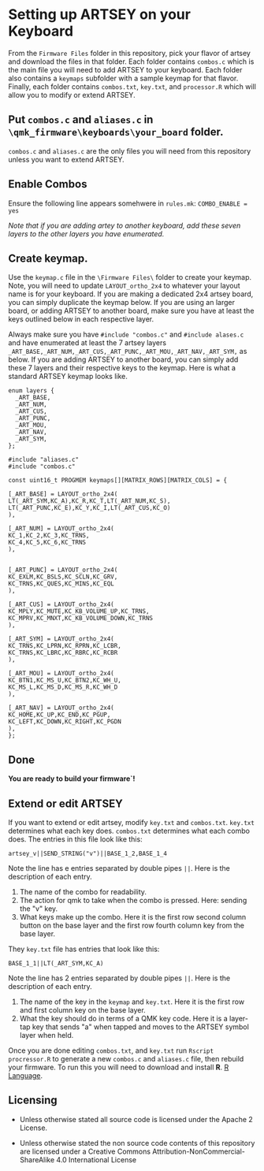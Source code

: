 # Setting up ARTSEY on your Keyboard

From the `Firmware Files` folder in this repository, pick your flavor of artsey and download the files in that folder. Each folder contains `combos.c` which is the main file you will need to add ARTSEY to your keyboard. Each folder also contains a `keymaps` subfolder with a sample keymap for that flavor. Finally, each folder contains `combos.txt`, `key.txt`, and `processor.R` which will allow you to modify or extend ARTSEY.

## Put `combos.c` and `aliases.c` in `\qmk_firmware\keyboards\your_board` folder.

`combos.c` and `aliases.c` are the only files you will need from this repository unless you want to extend ARTSEY. 

## Enable Combos

Ensure the following line appears somehwere in `rules.mk`:
`COMBO_ENABLE = yes`


*Note that if you are adding artey to another keyboard, add these seven layers to the other layers you have enumerated.*

## Create keymap. 

Use the `keymap.c` file in the `\Firmware Files\` folder to create your keymap. Note, you will need to update `LAYOUT_ortho_2x4` to whatever your layout name is for your keyboard. If you are making a dedicated 2x4 artsey board, you can simply duplicate the keymap below. If you are using an larger board, or adding ARTSEY to another board, make sure you have at least the keys outlined below in each respective layer. 

Always make sure you have `#include "combos.c"` and `#include alases.c` and have enumerated at least the 7 artsey layers  `_ART_BASE,_ART_NUM,_ART_CUS,_ART_PUNC,_ART_MOU,_ART_NAV,_ART_SYM,` as below. If you are adding ARTSEY to another board, you can simply add these 7 layers and their respective keys to the keymap. Here is what a standard ARTSEY keymap looks like. 


```
enum layers {
  _ART_BASE,
  _ART_NUM,
  _ART_CUS,
  _ART_PUNC,
  _ART_MOU,
  _ART_NAV,
  _ART_SYM,
};

#include "aliases.c"
#include "combos.c"

const uint16_t PROGMEM keymaps[][MATRIX_ROWS][MATRIX_COLS] = {

[_ART_BASE] = LAYOUT_ortho_2x4(
LT(_ART_SYM,KC_A),KC_R,KC_T,LT(_ART_NUM,KC_S),
LT(_ART_PUNC,KC_E),KC_Y,KC_I,LT(_ART_CUS,KC_O)
),

[_ART_NUM] = LAYOUT_ortho_2x4(
KC_1,KC_2,KC_3,KC_TRNS,
KC_4,KC_5,KC_6,KC_TRNS
),


[_ART_PUNC] = LAYOUT_ortho_2x4(
KC_EXLM,KC_BSLS,KC_SCLN,KC_GRV,
KC_TRNS,KC_QUES,KC_MINS,KC_EQL
),

[_ART_CUS] = LAYOUT_ortho_2x4(
KC_MPLY,KC_MUTE,KC_KB_VOLUME_UP,KC_TRNS,
KC_MPRV,KC_MNXT,KC_KB_VOLUME_DOWN,KC_TRNS
),

[_ART_SYM] = LAYOUT_ortho_2x4(
KC_TRNS,KC_LPRN,KC_RPRN,KC_LCBR,
KC_TRNS,KC_LBRC,KC_RBRC,KC_RCBR
),

[_ART_MOU] = LAYOUT_ortho_2x4(
KC_BTN1,KC_MS_U,KC_BTN2,KC_WH_U,
KC_MS_L,KC_MS_D,KC_MS_R,KC_WH_D
),

[_ART_NAV] = LAYOUT_ortho_2x4(
KC_HOME,KC_UP,KC_END,KC_PGUP,
KC_LEFT,KC_DOWN,KC_RIGHT,KC_PGDN
),
};
```

## Done

**You are ready to build your firmware`!**

## Extend or edit ARTSEY

If you want to extend or edit artsey, modify `key.txt` and `combos.txt`. `key.txt` determines what each key does. `combos.txt` determines what each combo does. The entries in this file look like this: 

`artsey_v||SEND_STRING("v")||BASE_1_2,BASE_1_4`

Note the line has e entries separated by double pipes `||`. Here is the description of each entry. 

1. The name of the combo for readability.
2. The action for qmk to take when the combo is pressed. Here: sending the "v" key.
3. What keys make up the combo. Here it is the first row second column button on the base layer and the first row fourth column key from the base layer. 

They `key.txt` file has entries that look like this:

`BASE_1_1||LT(_ART_SYM,KC_A)`

Note the line has 2 entries separated by double pipes `||`. Here is the description of each entry. 

1. The name of the key in the `keymap` and `key.txt`. Here it is the first row and first column key on the base layer. 
2. What the key should do in terms of a QMK key code. Here it is a layer-tap key that sends "a" when tapped and moves to the ARTSEY symbol layer when held. 

Once you are done editing `combos.txt`, and `key.txt` run `Rscript procressor.R` to generate a new `combos.c` and `aliases.c` file, then rebuild your firmware. To run this you will need to download and install **R**. [R Language](https://www.r-project.org/about.html).

## Licensing

- Unless otherwise stated all source code is licensed under the Apache 2 License.

- Unless otherwise stated the non source code contents of this repository are licensed under a Creative Commons Attribution-NonCommercial-ShareAlike 4.0 International License

